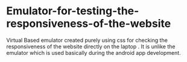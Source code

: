 # Emulator-for-testing-the-responsiveness-of-the-website
Virtual Based emulator created purely  using css for checking the responsiveness of the website directly on the laptop .
It is unlike the emulator which is used basically during the android app development.

